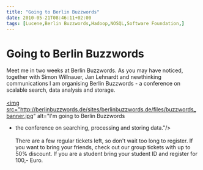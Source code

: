 ```yaml
---
title: "Going to Berlin Buzzwords"
date: 2010-05-21T08:46:11+02:00
tags: [Lucene,Berlin Buzzwords,Hadoop,NOSQL,Software Foundation,]
---
```


# Going to Berlin Buzzwords


Meet me in two weeks at Berlin Buzzwords. As you may have noticed, together with Simon Willnauer, Jan Lehnardt and 
newthinking communications I am organising Berlin Buzzwords - a conference on scalable search, data analysis and 
storage.<br><br><a href="http://berlinbuzzwords.de"><img 
src="http://berlinbuzzwords.de/sites/berlinbuzzwords.de/files/buzzwords_banner.jpg" alt="I'm going to Berlin Buzzwords 
- the conference on searching, processing and storing data."/></a><br><br>There are a few regular tickets left, so 
don't wait too long to register. If you want to bring your friends, check out our group tickets with up to 50% 
discount. If you are a student bring your student ID and register for 100,- Euro.
